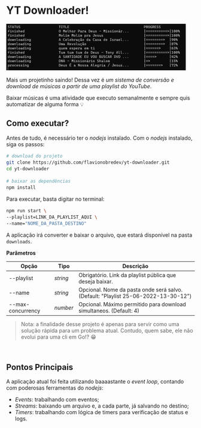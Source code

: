 # YT Downloader!

<img src="./docs/img/downloads.png" width="480px" alt="download de vídeos em mp3">

Mais um projetinho saindo! Dessa vez é *um sistema de conversão e download de músicas a partir de uma playlist do YouTube*.

Baixar músicas é uma atividade que executo semanalmente e sempre quis automatizar de alguma forma 💡


## Como executar?

Antes de tudo, é necessário ter o *nodejs* instalado. Com o *nodejs* instalado, siga os passos:

```sh
# download do projeto
git clone https://github.com/flavionobredev/yt-downloader.git
cd yt-downloader

# baixar as dependências
npm install
```

Para executar, basta digitar no terminal: 
```sh
npm run start \
--playlist=LINK_DA_PLAYLIST_AQUI \
--name="NOME_DA_PASTA_DESTINO"
```

A aplicação irá converter e baixar o arquivo, que estará disponível na pasta `downloads`.

**Parâmetros**

| Opção | Tipo | Descrição
| --- | --- | ----------- |
| --playlist | *string* | Obrigatório. Link da playlist pública que deseja baixar.
| --name | *string* | Opcional. Nome da pasta onde será salvo. (Default: "Playlist 25-06-2022-13-30-12")
| --max-concurrency | *number* | Opcional. Máximo permitido para download simultaneos. (Default: 4)


> Nota: a finalidade desse projeto é apenas para servir como uma solução rápida para um problema atual. Contudo, quem sabe, ele não evolui para uma cli em Go!? 😁

<br>

## Pontos Principais

A aplicação atual foi feita utilizando baaaastante o *event loop*, contando com poderosas ferramentas do *nodejs*:
- *Events*: trabalhando com eventos;
- *Streams*: baixando um arquivo e, a cada parte, já salvando no destino;
- *Timers*: trabalhando com lógica de timers para verificação de status e logs.